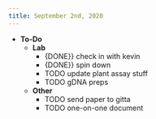 ```yaml
---
title: September 2nd, 2020
---
```


- **To-Do**
	- **Lab**
		- {DONE}} check in with kevin
		- {DONE}} spin down
		- TODO update plant assay stuff
		- TODO gDNA preps
	- **Other**
		- TODO send paper to gitta
		- TODO one-on-one document